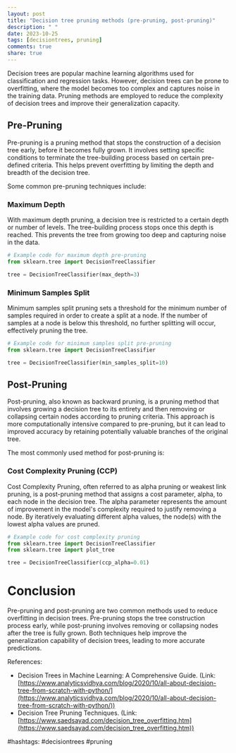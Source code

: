 ```yaml
---
layout: post
title: "Decision tree pruning methods (pre-pruning, post-pruning)"
description: " "
date: 2023-10-25
tags: [decisiontrees, pruning]
comments: true
share: true
---
```


Decision trees are popular machine learning algorithms used for classification and regression tasks. However, decision trees can be prone to overfitting, where the model becomes too complex and captures noise in the training data. Pruning methods are employed to reduce the complexity of decision trees and improve their generalization capacity.

## Pre-Pruning

Pre-pruning is a pruning method that stops the construction of a decision tree early, before it becomes fully grown. It involves setting specific conditions to terminate the tree-building process based on certain pre-defined criteria. This helps prevent overfitting by limiting the depth and breadth of the decision tree.

Some common pre-pruning techniques include:

### Maximum Depth

With maximum depth pruning, a decision tree is restricted to a certain depth or number of levels. The tree-building process stops once this depth is reached. This prevents the tree from growing too deep and capturing noise in the data.

```python
# Example code for maximum depth pre-pruning
from sklearn.tree import DecisionTreeClassifier

tree = DecisionTreeClassifier(max_depth=3)
```

### Minimum Samples Split

Minimum samples split pruning sets a threshold for the minimum number of samples required in order to create a split at a node. If the number of samples at a node is below this threshold, no further splitting will occur, effectively pruning the tree.

```python
# Example code for minimum samples split pre-pruning
from sklearn.tree import DecisionTreeClassifier

tree = DecisionTreeClassifier(min_samples_split=10)
```

## Post-Pruning

Post-pruning, also known as backward pruning, is a pruning method that involves growing a decision tree to its entirety and then removing or collapsing certain nodes according to pruning criteria. This approach is more computationally intensive compared to pre-pruning, but it can lead to improved accuracy by retaining potentially valuable branches of the original tree.

The most commonly used method for post-pruning is:

### Cost Complexity Pruning (CCP)

Cost Complexity Pruning, often referred to as alpha pruning or weakest link pruning, is a post-pruning method that assigns a cost parameter, alpha, to each node in the decision tree. The alpha parameter represents the amount of improvement in the model's complexity required to justify removing a node. By iteratively evaluating different alpha values, the node(s) with the lowest alpha values are pruned.

```python
# Example code for cost complexity pruning
from sklearn.tree import DecisionTreeClassifier
from sklearn.tree import plot_tree

tree = DecisionTreeClassifier(ccp_alpha=0.01)
```

# Conclusion

Pre-pruning and post-pruning are two common methods used to reduce overfitting in decision trees. Pre-pruning stops the tree construction process early, while post-pruning involves removing or collapsing nodes after the tree is fully grown. Both techniques help improve the generalization capability of decision trees, leading to more accurate predictions.

References:
- Decision Trees in Machine Learning: A Comprehensive Guide. (Link: [https://www.analyticsvidhya.com/blog/2020/10/all-about-decision-tree-from-scratch-with-python/](https://www.analyticsvidhya.com/blog/2020/10/all-about-decision-tree-from-scratch-with-python/))
- Decision Tree Pruning Techniques. (Link: [https://www.saedsayad.com/decision_tree_overfitting.htm](https://www.saedsayad.com/decision_tree_overfitting.htm))

#hashtags: #decisiontrees #pruning